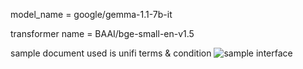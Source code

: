 model_name = google/gemma-1.1-7b-it

transformer name = BAAI/bge-small-en-v1.5


sample document used is unifi terms & condition
![sample interface](https://github.com/user-attachments/assets/3ed2d06d-fbb6-46a3-89c5-5fd2fd907eb9)
